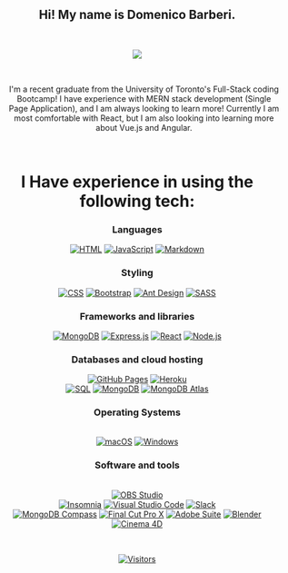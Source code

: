 <h2 align="center">
Hi! My name is Domenico Barberi.
</h2>

<br>
<!-- Social badges section -->
<p align="center">
  <a href="https://domenicobarb.github.io/React-Portfolio/" target="_blank">
    <img src="https://img.shields.io/badge/-portfolio-blue?style=for-the-badge&logo=Blackberry&logoColor=black"></a>  
</p>

</br>
  
<div align="center">
  <ul>
    I'm a recent graduate from the University of Toronto's Full-Stack coding Bootcamp!
    I have experience with MERN stack development (Single Page Application), and I am always looking to learn more!
    Currently I am most comfortable with React, but I am also looking into learning more about Vue.js and Angular.
  </ul>
</div>

<br>

<div align="center">

# I Have experience in using the following tech:

### Languages

<p>
  <a href="#"><img alt="HTML" src="https://img.shields.io/badge/HTML-E34F26.svg?logo=html5&logoColor=white"></a>
  <a href="#"><img alt="JavaScript" src="https://img.shields.io/badge/JavaScript-F7DF1E.svg?logo=javascript&logoColor=black"></a>
  <a href="#"><img alt="Markdown" src="https://img.shields.io/badge/Markdown-000000.svg?logo=markdown&logoColor=white"></a>
</p>

### Styling

<p>
  <a href="#"><img alt="CSS" src="https://img.shields.io/badge/CSS-1572B6.svg?logo=css3&logoColor=white"></a>
  <a href="#"><img alt="Bootstrap" src="https://img.shields.io/badge/Bootstrap-563D7C.svg?logo=bootstrap&logoColor=white"></a>
  <a href="#"><img alt="Ant Design" src="https://img.shields.io/badge/Ant%20Design-0170FE.svg?logo=ant-design&logoColor=white"></a>
  <a href="#"><img alt="SASS" src="https://img.shields.io/badge/Sass-hotpink.svg?logo=SASS&logoColor=white"></a>
</p>

### Frameworks and libraries

<p>
  <a href="#"><img alt="MongoDB" src="https://img.shields.io/badge/MongoDB-47A248.svg?logo=mongodb&logoColor=white"></a>
  <a href="#"><img alt="Express.js" src="https://img.shields.io/badge/Express.js-000000.svg?logo=express&logoColor=white"></a>
  <a href="#"><img alt="React" src="https://img.shields.io/badge/React-61DAFB.svg?logo=react&logoColor=black"></a>
  <a href="#"><img alt="Node.js" src="https://img.shields.io/badge/Node.js-339933.svg?logo=node.js&logoColor=white"></a>
</p>

### Databases and cloud hosting

<p>
  <a href="#"><img alt="GitHub Pages" src="https://img.shields.io/badge/GitHub%20Pages-327FC7.svg?logo=github&logoColor=white"></a>
  <a href="#"><img alt="Heroku" src="https://img.shields.io/badge/Heroku-430098.svg?logo=heroku&logoColor=white"></a>
  </br>
  <a href="#"><img alt="SQL" src="https://img.shields.io/badge/SQL-4479A1.svg?logo=sql&logoColor=white"></a>
  <a href="#"><img alt="MongoDB" src="https://img.shields.io/badge/MongoDB-47A248.svg?logo=mongodb&logoColor=white"></a>
  <a href="#"><img alt="MongoDB Atlas" src="https://img.shields.io/badge/MongoDB%20Atlas-589636.svg?logo=mongodb&logoColor=white"></a>
</p>

### Operating Systems

<p>
  </br>
  <a href="#"><img alt="macOS" src="https://img.shields.io/badge/macOS-000000?logo=apple&logoColor=white"></a>
  <a href="#"><img alt="Windows" src="https://img.shields.io/badge/Windows-0078D6?logo=windows&logoColor=white"></a>
</p>

### Software and tools

<p>
  </br>
  <a href="#"><img alt="OBS Studio" src="https://img.shields.io/badge/-OBS%20Studio-302E31?logo=obs-studio&logoColor=white"></a>
  </br>
  <a href="#"><img alt="Insomnia" src="https://img.shields.io/badge/Insomnia-FFFFFF?logo=insomnia&logoColor=blueviolet"></a>
  <a href="#"><img alt="Visual Studio Code" src="https://img.shields.io/badge/Visual%20Studio%20Code-0078d7.svg?logo=visual-studio-code&logoColor=white"></a>
  <a href="#"><img alt="Slack" src="https://img.shields.io/badge/Slack-blueviolet?logo=slack&logoColor=FFFFFF"></a>
  </br>
  <a href="#"><img alt="MongoDB Compass" src="https://img.shields.io/badge/MongoDB%20Compass-47A248.svg?logo=mongodb&logoColor=white"></a>
  <a href="#"><img alt="Final Cut Pro X" src="https://img.shields.io/badge/Final%20Cut%20Pro%20X-222222.svg?logo=final-cut-pro-x&logoColor=white"></a>
  <a href="#"><img alt="Adobe Suite" src="https://img.shields.io/badge/Adobe%20Suite-FF0000.svg?logo=adobe&logoColor=white"></a>
  <a href="#"><img alt="Blender" src="https://img.shields.io/badge/Blender-F5792A?logo=blender&logoColor=white"></a>
  <a href="#"><img alt="Cinema 4D" src="https://img.shields.io/badge/Cinema%204D-111111?logo=cinema-4d&logoColor=white"></a>  
</p>

</br>

[![Visitors](https://visitor-badge.laobi.icu/badge?page_id=DomenicoBarb.DomenicoBarb)](https://github.com/DomenicoBarb)
